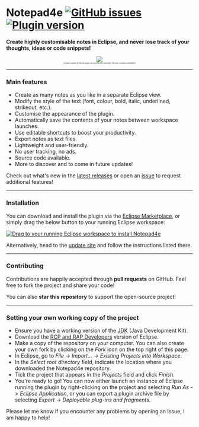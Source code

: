 # Notepad4e [![GitHub issues](https://img.shields.io/github/issues/PyvesB/Notepad4e.svg)](https://github.com/PyvesB/Notepad4e/issues) [![Plugin version](https://img.shields.io/github/release/PyvesB/Notepad4e.svg)](https://github.com/PyvesB/Notepad4e/releases)

**Create highly customisable notes in Eclipse, and never lose track of your thoughts, ideas or code snippets!**

<p align="center" style="font-size:5px">
<img src ="http://images.jupload.fr/1488581764.png" />
<br />
<i><sub>A simple example of how the plugin can be used and customised. You have countless possibilities!</sub></i>

</p>

___

### Main features

* Create as many notes as you like in a separate Eclipse view.
* Modify the style of the text (font, colour, bold, italic, underlined, strikeout, etc.).
* Customise the appearance of the plugin.
* Automatically save the contents of your notes between workspace launches.
* Use editable shortcuts to boost your productivity.
* Export notes as text files.
* Lightweight and user-friendly.
* No user tracking, no ads.
* Source code available.
* More to discover and to come in future updates!

Check out what's new in the [latest releases](https://github.com/PyvesB/Notepad4e/releases) or open an [issue](https://github.com/PyvesB/Notepad4e/issues) to request additional features!

___

### Installation

You can download and install the plugin via the [Eclipse Marketplace](https://marketplace.eclipse.org/content/notepad4e), or simply drag the below button to your running Eclipse workspace:

<a href="http://marketplace.eclipse.org/marketplace-client-intro?mpc_install=3108021" class="drag" title="Drag to your running Eclipse workspace to install Notepad4e"><img class="img-responsive" src="https://marketplace.eclipse.org/sites/all/themes/solstice/public/images/marketplace/btn-install.png" alt="Drag to your running Eclipse workspace to install Notepad4e" /></a>

Alternatively, head to the [update site](https://pyvesb.github.io/Notepad4e/) and follow the instructions listed there.

___

### Contributing

Contributions are happily accepted through **pull requests** on GitHub. Feel free to fork the project and share your code!

You can also **star this repository** to support the open-source project!

___

### Setting your own working copy of the project

* Ensure you have a working version of the [JDK](http://www.oracle.com/technetwork/java/javase/downloads/jdk8-downloads-2133151.html) (Java Development Kit).
* Download the [RCP and RAP Developers](https://eclipse.org/downloads/eclipse-packages/) version of Eclipse.
* Make a copy of the repository on your computer. You can also create your own fork by clicking on the *Fork* icon on the top right of this page.
* In Eclipse, go to *File* -> *Import...* -> *Existing Projects into Workspace*.
* In the *Select root directory* field, indicate the location where you downloaded the Notepad4e repository.
* Tick the project that appears in the *Projects* field and click *Finish*.
* You're ready to go! You can now either launch an instance of Eclipse running the plugin by right-clicking on the project and selecting *Run As* -> *Eclipse Application*, or you can export a plugin archive file by selecting *Export* -> *Deployable plug-ins and fragments*.
 
Please let me know if you encounter any problems by opening an Issue, I am happy to help!


